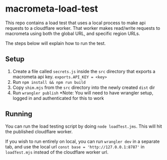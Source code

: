 # macrometa-load-test
This repo contains a load test that uses a local process to make api requests to a cloudflare worker. 
That worker makes read/write requests to macrometa using both the global URL, and specific region URLs.

The steps below will explain how to run the test.

## Setup
1. Create a file called `secrets.js` inside the `src` directory that exports a macrometa api key. ```exports.API_KEY = <key>```
2. Run `npm install && npm run build`
3. Copy `shim.mjs` from the `src` directory into the newly created `dist` dir
4. Run `wrangler publish` *Note: You will need to have wrangler setup, logged in and authenticated for this to work

## Running
You can run the load testing script by doing `node loadTest.jms`. 
This will hit the published cloudflare worker. 

If you wish to run entirely on local, you can run `wrangler dev` in a separate tab,
and use the local url `const base = 'http://127.0.0.1:8787'` in `loadTest.mjs`
instead of the cloudflare worker url.
